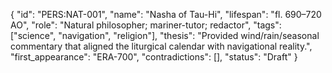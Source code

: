 {
  "id": "PERS:NAT-001",
  "name": "Nasha of Tau-Hi",
  "lifespan": "fl. 690–720 AO",
  "role": "Natural philosopher; mariner-tutor; redactor",
  "tags": ["science", "navigation", "religion"],
  "thesis": "Provided wind/rain/seasonal commentary that aligned the liturgical calendar with navigational reality.",
  "first_appearance": "ERA-700",
  "contradictions": [],
  "status": "Draft"
}
